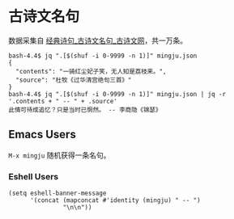 # 古诗文名句

数据采集自 [经典诗句_古诗文名句_古诗文网](https://so.gushiwen.org/mingju/)，共一万条。

``` shell
bash-4.4$ jq ".[$(shuf -i 0-9999 -n 1)]" mingju.json
{
  "contents": "一骑红尘妃子笑，无人知是荔枝来。",
  "source": "杜牧《过华清宫绝句三首》"
}
bash-4.4$ jq ".[$(shuf -i 0-9999 -n 1)]" mingju.json | jq -r '.contents + " -- " + .source'
此情可待成追忆？只是当时已惘然。 -- 李商隐《锦瑟》
```

## Emacs Users

`M-x mingju` 随机获得一条名句。

### Eshell Users

``` emacs-lisp
(setq eshell-banner-message
      '(concat (mapconcat #'identity (mingju) " -- ")
               "\n\n"))
```
